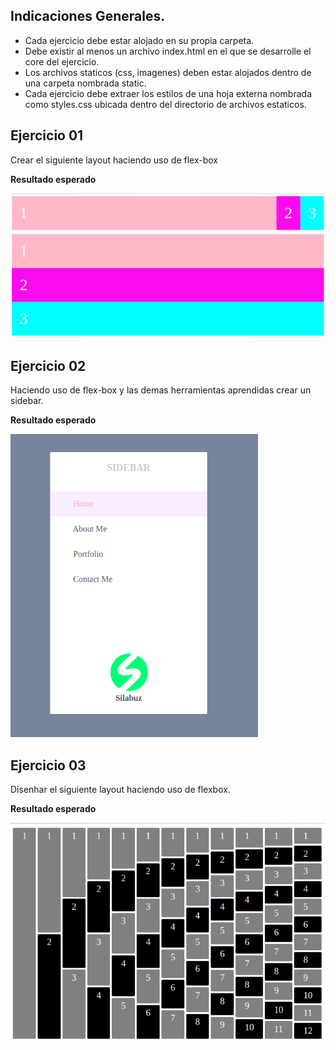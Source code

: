 <!-- Indicaciones Generales -->

## Indicaciones Generales.

- Cada ejercicio debe estar alojado en su propia carpeta.
- Debe existir al menos un archivo index.html en el que se desarrolle el core del ejercicio.
- Los archivos staticos (css, imagenes) deben estar alojados dentro de una carpeta nombrada static.
- Cada ejercicio debe extraer los estilos de una hoja externa nombrada como styles.css ubicada dentro del directorio de archivos estaticos.

<!-- Ejercicio 01-->

## Ejercicio 01

Crear el siguiente layout haciendo uso de flex-box

**Resultado esperado**

![](2021-12-05-08-37-23.png)

## Ejercicio 02

Haciendo uso de flex-box y las demas herramientas aprendidas crear un sidebar.

**Resultado esperado**

![](2021-12-05-08-38-06.png)

## Ejercicio 03

Disenhar el siguiente layout haciendo uso de flexbox.

**Resultado esperado**

![](2021-12-05-08-47-23.png)
